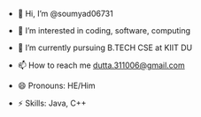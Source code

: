 - 👋 Hi, I’m @soumyad06731
- 👀 I’m interested in coding, software, computing
- 🌱 I’m currently pursuing B.TECH CSE at KIIT DU

- 📫 How to reach me dutta.311006@gmail.com 
- 😄 Pronouns: HE/Him
- ⚡ Skills: Java, C++

<!---
soumyad06731/soumyad06731 is a ✨ special ✨ repository because its `README.md` (this file) appears on your GitHub profile.
You can click the Preview link to take a look at your changes.
--->
